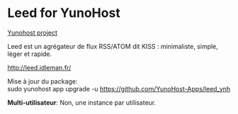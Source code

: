 Leed for YunoHost
==================

[Yunohost project](https://yunohost.org/#/)

Leed est un agrégateur de flux RSS/ATOM dit KISS : minimaliste, simple, léger et rapide.

http://leed.idleman.fr/

Mise à jour du package:  
sudo yunohost app upgrade -u https://github.com/YunoHost-Apps/leed_ynh

**Multi-utilisateur**: Non, une instance par utilisateur.

